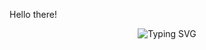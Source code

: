 Hello there!
<p align="center">
  <img src="https://readme-typing-svg.demolab.com?font=Fira+Code&weight=500&size=30&pause=1000&color=36BCF7&center=true&vCenter=true&width=435&lines= Hello+there!+I'm+SuperDev.;Welcome+to+my+profile!" alt="Typing SVG" />
</p>
